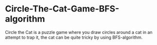 # Circle-The-Cat-Game-BFS-algorithm
Circle the Cat is a puzzle game where you draw circles around a cat in an attempt to trap it,  the cat can be quite tricky by using BFS-algorithm.
